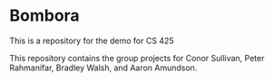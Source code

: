 # Bombora
This is a repository for the demo for CS 425

This repository contains the group projects for Conor Sullivan, Peter Rahmanifar, Bradley Walsh, and Aaron Amundson.
